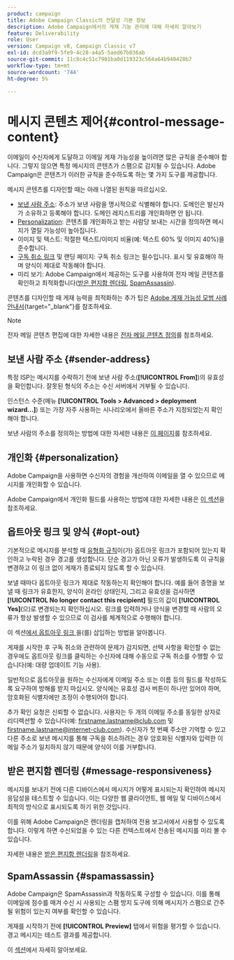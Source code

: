 ```yaml
---
product: campaign
title: Adobe Campaign Classic의 전달성 기본 정보
description: Adobe Campaign에서의 게재 기능 관리에 대해 자세히 알아보기
feature: Deliverability
role: User
version: Campaign v8, Campaign Classic v7
exl-id: dcd3a9f9-5fe9-4c28-a4a5-5aed67b036ab
source-git-commit: 11c8c4c51c7901ba0d119323c564a64b940428b7
workflow-type: tm+mt
source-wordcount: '744'
ht-degree: 5%

---
```


# 메시지 콘텐츠 제어{#control-message-content}

이메일이 수신자에게 도달하고 이메일 게재 가능성을 높이려면 많은 규칙을 준수해야 합니다. 그렇지 않으면 특정 메시지의 콘텐츠가 스팸으로 감지될 수 있습니다. Adobe Campaign은 콘텐츠가 이러한 규칙을 준수하도록 하는 몇 가지 도구를 제공합니다.

메시지 콘텐츠를 디자인할 때는 아래 나열된 원칙을 따르십시오.

* [보낸 사람 주소](#sender-address): 주소가 보낸 사람을 명시적으로 식별해야 합니다. 도메인은 발신자가 소유하고 등록해야 합니다. 도메인 레지스트리를 개인화하면 안 됩니다.
* [Personalization](#personalization): 콘텐츠를 개인화하고 받는 사람당 보내는 시간을 정의하면 메시지가 열릴 가능성이 높아집니다.
* 이미지 및 텍스트: 적절한 텍스트/이미지 비율(예: 텍스트 60% 및 이미지 40%)을 준수합니다.
* [구독 취소 링크](#opt-out) 및 랜딩 페이지: 구독 취소 링크는 필수입니다. 표시 및 유효해야 하며 양식이 제대로 작동해야 합니다.
* 미리 보기: Adobe Campaign에서 제공하는 도구를 사용하여 전자 메일 콘텐츠를 확인하고 최적화합니다([받은 편지함 렌더링](#message-responsiveness), [SpamAssassin](#spamassassin)).

콘텐츠를 디자인할 때 게재 능력을 최적화하는 추가 팁은 [Adobe 게재 가능성 모범 사례 안내서](https://experienceleague.adobe.com/docs/deliverability-learn/deliverability-best-practice-guide/content-best-practices-for-optimal-delivery.html){target="_blank"}를 참조하세요.

>[!NOTE]
>
>전자 메일 콘텐츠 편집에 대한 자세한 내용은 [전자 메일 콘텐츠 정의](defining-the-email-content.md)를 참조하세요.

## 보낸 사람 주소 {#sender-address}

특정 ISP는 메시지를 수락하기 전에 보낸 사람 주소(**[!UICONTROL From]**)의 유효성을 확인합니다. 잘못된 형식의 주소는 수신 서버에서 거부될 수 있습니다.

인스턴스 수준(메뉴 **[!UICONTROL Tools > Advanced > deployment wizard...]**) 또는 가장 자주 사용하는 시나리오에서 올바른 주소가 지정되었는지 확인해야 합니다.

보낸 사람의 주소를 정의하는 방법에 대한 자세한 내용은 [이 페이지](defining-the-email-content.md#sender)를 참조하세요.

## 개인화 {#personalization}

Adobe Campaign을 사용하면 수신자의 경험을 개선하여 이메일을 열 수 있으므로 메시지를 개인화할 수 있습니다.

Adobe Campaign에서 개인화 필드를 사용하는 방법에 대한 자세한 내용은 [이 섹션](personalization-fields.md)을 참조하세요.

## 옵트아웃 링크 및 양식 {#opt-out}

기본적으로 메시지를 분석할 때 [유형화 규칙](../../automation/campaign-opt/apply-rules.md)이(가) 옵트아웃 링크가 포함되어 있는지 확인하고 누락된 경우 경고를 생성합니다. 단순 경고가 아닌 오류가 발생하도록 이 규칙을 변경하고 이 링크 없이 게재가 종료되지 않도록 할 수 있습니다.

보낼 때마다 옵트아웃 링크가 제대로 작동하는지 확인해야 합니다. 예를 들어 증명을 보낼 때 링크가 유효한지, 양식이 온라인 상태인지, 그리고 유효성을 검사하면 **[!UICONTROL No longer contact this recipient]** 필드의 값이 **[!UICONTROL Yes]**(으)로 변경되는지 확인하십시오. 링크를 입력하거나 양식을 변경할 때 사람의 오류가 항상 발생할 수 있으므로 이 검사를 체계적으로 수행해야 합니다.

이 섹션[에서 옵트아웃 링크 ](personalization-blocks.md#ootb-personalization-blocks)을(를) 삽입하는 방법을 알아봅니다.

게재를 시작한 후 구독 취소와 관련하여 문제가 감지되면, 선택 사항을 확인할 수 없는 경우에도 옵트아웃 링크를 클릭하는 수신자에 대해 수동으로 구독 취소를 수행할 수 있습니다(예: 대량 업데이트 기능 사용).

일반적으로 옵트아웃을 원하는 수신자에게 이메일 주소 또는 이름 등의 필드를 작성하도록 요구하여 방해를 받지 마십시오. 양식에는 유효성 검사 버튼이 하나만 있어야 하며, 암호화된 식별자에만 조정이 수행되어야 합니다.

추가 확인 요청은 신뢰할 수 없습니다. 사용자는 두 개의 이메일 주소를 동일한 상자로 리디렉션할 수 있습니다(예: firstname.lastname@club.com 및 firstname.lastname@internet-club.com). 수신자가 첫 번째 주소만 기억할 수 있고 다른 주소로 보낸 메시지를 통해 구독을 취소하려는 경우 암호화된 식별자와 입력한 이메일 주소가 일치하지 않기 때문에 양식이 이를 거부합니다.

## 받은 편지함 렌더링 {#message-responsiveness}

메시지를 보내기 전에 다른 디바이스에서 메시지가 어떻게 표시되는지 확인하여 메시지 응답성을 테스트할 수 있습니다. 이는 다양한 웹 클라이언트, 웹 메일 및 디바이스에서 최적의 방식으로 표시되도록 하기 위한 것입니다.

이를 위해 Adobe Campaign은 렌더링을 캡처하여 전용 보고서에서 사용할 수 있도록 합니다. 이렇게 하면 수신되었을 수 있는 다른 컨텍스트에서 전송된 메시지를 미리 볼 수 있습니다.

자세한 내용은 [받은 편지함 렌더링](inbox-rendering.md)을 참조하세요.

## SpamAssassin {#spamassassin}

Adobe Campaign은 SpamAssassin과 작동하도록 구성할 수 있습니다. 이를 통해 이메일에 점수를 매겨 수신 시 사용되는 스팸 방지 도구에 의해 메시지가 스팸으로 간주될 위험이 있는지 여부를 확인할 수 있습니다.

게재를 시작하기 전에 **[!UICONTROL Preview]** 탭에서 위험을 평가할 수 있습니다. 경고 메시지는 테스트 결과를 제공합니다.

이 [섹션](spamassassin.md)에서 자세히 알아보세요.
